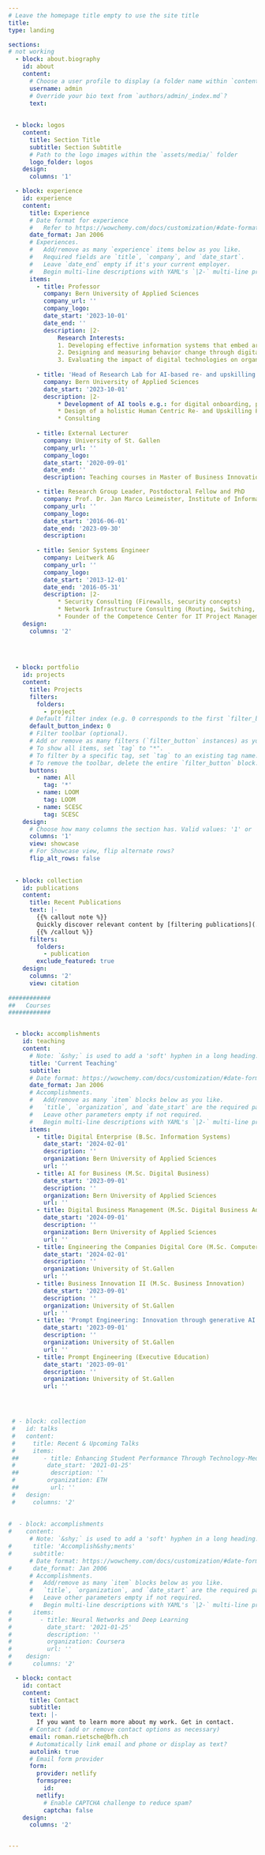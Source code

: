 ```yaml
---
# Leave the homepage title empty to use the site title
title:
type: landing

sections:
# not working
  - block: about.biography
    id: about
    content:
      # Choose a user profile to display (a folder name within `content/authors/`)
      username: admin
      # Override your bio text from `authors/admin/_index.md`?
      text:
        
      
  - block: logos
    content:
      title: Section Title
      subtitle: Section Subtitle
      # Path to the logo images within the `assets/media/` folder
      logo_folder: logos
    design:
      columns: '1'  

  - block: experience
    id: experience
    content:
      title: Experience
      # Date format for experience
      #   Refer to https://wowchemy.com/docs/customization/#date-format
      date_format: Jan 2006
      # Experiences.
      #   Add/remove as many `experience` items below as you like.
      #   Required fields are `title`, `company`, and `date_start`.
      #   Leave `date_end` empty if it's your current employer.
      #   Begin multi-line descriptions with YAML's `|2-` multi-line prefix.
      items:
        - title: Professor
          company: Bern University of Applied Sciences
          company_url: ''
          company_logo: 
          date_start: '2023-10-01'
          date_end: ''
          description: |2-
              Research Interests:
              1. Developing effective information systems that embed artificial intelligence and large language models.
              2. Designing and measuring behavior change through digital interventions.
              3. Evaluating the impact of digital technologies on organizations in the context of reskilling and upskilling 
            
        - title: 'Head of Research Lab for AI-based re- and upskilling (LAIRU)'
          company: Bern University of Applied Sciences
          date_start: '2023-10-01'
          description: |2-
              * Development of AI tools e.g.: for digital onboarding, personalized learning paths, automated situative judgement tests
              * Design of a holistic Human Centric Re- and Upskilling Framework for organizations
              * Consulting
            
        - title: External Lecturer
          company: University of St. Gallen 
          company_url: ''
          company_logo: 
          date_start: '2020-09-01'
          date_end: ''
          description: Teaching courses in Master of Business Innovation, Master in Computer Science and Executive Education    

        - title: Research Group Leader, Postdoctoral Fellow and PhD
          company: Prof. Dr. Jan Marco Leimeister, Institute of Information Systems, University of St. Gallen 
          company_url: ''
          company_logo: 
          date_start: '2016-06-01'
          date_end: '2023-09-30'
          description: 
      
        - title: Senior Systems Engineer
          company: Leitwerk AG
          company_url: ''
          company_logo:
          date_start: '2013-12-01'
          date_end: '2016-05-31'
          description: |2-
              * Security Consulting (Firewalls, security concepts)
              * Network Infrastructure Consulting (Routing, Switching, VPNs)
              * Founder of the Competence Center for IT Project Management
    design:
      columns: '2'
      

      
      
  - block: portfolio
    id: projects
    content:
      title: Projects
      filters:
        folders:
          - project
      # Default filter index (e.g. 0 corresponds to the first `filter_button` instance below).
      default_button_index: 0
      # Filter toolbar (optional).
      # Add or remove as many filters (`filter_button` instances) as you like.
      # To show all items, set `tag` to "*".
      # To filter by a specific tag, set `tag` to an existing tag name.
      # To remove the toolbar, delete the entire `filter_button` block.
      buttons:
        - name: All
          tag: '*'
        - name: LOOM
          tag: LOOM
        - name: SCESC
          tag: SCESC
    design:
      # Choose how many columns the section has. Valid values: '1' or '2'.
      columns: '1'
      view: showcase
      # For Showcase view, flip alternate rows?
      flip_alt_rows: false
            
      
  - block: collection
    id: publications
    content:
      title: Recent Publications
      text: |-
        {{% callout note %}}
        Quickly discover relevant content by [filtering publications](./publication/).
        {{% /callout %}}
      filters:
        folders:
          - publication
        exclude_featured: true
    design:
      columns: '2'
      view: citation
      
############
##   Courses
############


  - block: accomplishments
    id: teaching
    content:
      # Note: `&shy;` is used to add a 'soft' hyphen in a long heading.
      title: 'Current Teaching'
      subtitle:
      # Date format: https://wowchemy.com/docs/customization/#date-format
      date_format: Jan 2006
      # Accomplishments.
      #   Add/remove as many `item` blocks below as you like.
      #   `title`, `organization`, and `date_start` are the required parameters.
      #   Leave other parameters empty if not required.
      #   Begin multi-line descriptions with YAML's `|2-` multi-line prefix.
      items:
        - title: Digital Enterprise (B.Sc. Information Systems)
          date_start: '2024-02-01'
          description: ''
          organization: Bern University of Applied Sciences
          url: ''
        - title: AI for Business (M.Sc. Digital Business)
          date_start: '2023-09-01'
          description: ''
          organization: Bern University of Applied Sciences
          url: ''
        - title: Digital Business Management (M.Sc. Digital Business Administration)
          date_start: '2024-09-01'
          description: ''
          organization: Bern University of Applied Sciences
          url: ''
        - title: Engineering the Companies Digital Core (M.Sc. Computer Science)
          date_start: '2024-02-01'
          description: ''
          organization: University of St.Gallen
          url: ''
        - title: Business Innovation II (M.Sc. Business Innovation)
          date_start: '2023-09-01'
          description: ''
          organization: University of St.Gallen
          url: ''
        - title: 'Prompt Engineering: Innovation through generative AI (M.Sc. Business Innovation)'
          date_start: '2023-09-01'
          description: ''
          organization: University of St.Gallen
          url: ''
        - title: Prompt Engineering (Executive Education)
          date_start: '2023-09-01'
          description: ''
          organization: University of St.Gallen
          url: ''




 # - block: collection
 #   id: talks
 #   content:
 #     title: Recent & Upcoming Talks
 #     items: 
 ##       - title: Enhancing Student Performance Through Technology-Mediated Formative Feedback in Large Scale University Lectures,” Department of Management, Technology, and Economics, ETH Zurich (invitation by Prof. Dr. Daniella Laureiro Martinez).
 #         date_start: '2021-01-25'
 ##         description: ''
 #         organization: ETH
 ##         url: ''
 #   design:
 #     columns: '2'
      
      
#  - block: accomplishments
#    content:
      # Note: `&shy;` is used to add a 'soft' hyphen in a long heading.
#      title: 'Accomplish&shy;ments'
#      subtitle:
      # Date format: https://wowchemy.com/docs/customization/#date-format
#      date_format: Jan 2006
      # Accomplishments.
      #   Add/remove as many `item` blocks below as you like.
      #   `title`, `organization`, and `date_start` are the required parameters.
      #   Leave other parameters empty if not required.
      #   Begin multi-line descriptions with YAML's `|2-` multi-line prefix.
#      items:
#        - title: Neural Networks and Deep Learning
#          date_start: '2021-01-25'
#          description: ''
#          organization: Coursera
#          url: ''
#    design:
#      columns: '2'

  - block: contact
    id: contact
    content:
      title: Contact
      subtitle:
      text: |-
        If you want to learn more about my work. Get in contact.
      # Contact (add or remove contact options as necessary)
      email: roman.rietsche@bfh.ch
      # Automatically link email and phone or display as text?
      autolink: true
      # Email form provider
      form:
        provider: netlify
        formspree:
          id:
        netlify:
          # Enable CAPTCHA challenge to reduce spam?
          captcha: false
    design:
      columns: '2'


---
```

